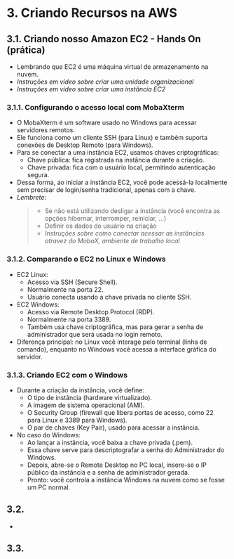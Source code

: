 # 3.	Criando Recursos na AWS
## 3.1. Criando nosso Amazon EC2 - Hands On (prática)
- Lembrando que EC2 é uma máquina virtual de armazenamento na nuvem.  
- *Instruções em vídeo sobre criar uma unidade organizacional*
- *Instruções em vídeo sobre criar uma instância EC2*

### 3.1.1. Configurando o acesso local com MobaXterm
- O MobaXterm é um software usado no Windows para acessar servidores remotos.  
- Ele funciona como um cliente SSH (para Linux) e também suporta conexões de Desktop Remoto (para Windows).  
- Para se conectar a uma instância EC2, usamos chaves criptográficas:  
  - Chave pública: fica registrada na instância durante a criação.  
  - Chave privada: fica com o usuário local, permitindo autenticação segura.  
- Dessa forma, ao iniciar a instância EC2, você pode acessá-la localmente sem precisar de login/senha tradicional, apenas com a chave.  
- *Lembrete*:  
  > - Se não está utilizando desligar a instância (você encontra as opções hibernar, interromper, reiniciar, ...)  
  > - Definir os dados do usuário na criação
  > - *Instruções sobre como conectar acessar as instâncias atravez do MobaX, ambiente de trabalho local*  

### 3.1.2. Comparando o EC2 no Linux e Windows
- EC2 Linux:  
  - Acesso via SSH (Secure Shell).  
  - Normalmente na porta 22.  
  - Usuário conecta usando a chave privada no cliente SSH.  
- EC2 Windows:  
  - Acesso via Remote Desktop Protocol (RDP).  
  - Normalmente na porta 3389.  
  - Também usa chave criptográfica, mas para gerar a senha de administrador que será usada no login remoto.  
- Diferença principal: no Linux você interage pelo terminal (linha de comando), enquanto no Windows você acessa a interface gráfica do servidor.  

### 3.1.3. Criando EC2 com o Windows
- Durante a criação da instância, você define:
  - O tipo de instância (hardware virtualizado).
  - A imagem de sistema operacional (AMI).
  - O Security Group (firewall que libera portas de acesso, como 22 para Linux e 3389 para Windows).
  - O par de chaves (Key Pair), usado para acessar a instância.
- No caso do Windows:
  - Ao lançar a instância, você baixa a chave privada (.pem).
  - Essa chave serve para descriptografar a senha do Administrador do Windows.
  - Depois, abre-se o Remote Desktop no PC local, insere-se o IP público da instância e a senha de administrador gerada.
  - Pronto: você controla a instância Windows na nuvem como se fosse um PC normal.
  
## 3.2.  
- 
## 3.3. 



